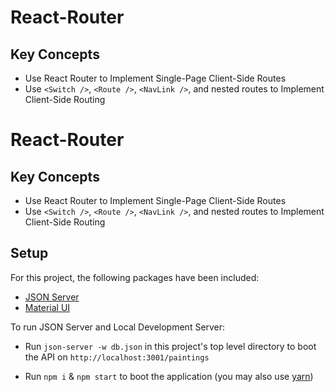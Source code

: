 # React-Router

## Key Concepts

* Use React Router to Implement Single-Page Client-Side Routes 
* Use `<Switch />`, `<Route />`, `<NavLink />`, and nested routes to Implement Client-Side Routing

# React-Router

## Key Concepts

* Use React Router to Implement Single-Page Client-Side Routes 
* Use `<Switch />`, `<Route />`, `<NavLink />`, and nested routes to Implement Client-Side Routing

## Setup

For this project, the following packages have been included:  

- [JSON Server](https://www.npmjs.com/package/json-server)  
- [Material UI](https://material-ui.com/getting-started/installation/) 

To run JSON Server and Local Development Server: 
 
- Run `json-server -w db.json` in this project's top level directory to boot the API on `http://localhost:3001/paintings`   

- Run `npm i` & `npm start` to boot the application (you may also use [yarn](https://yarnpkg.com/))
